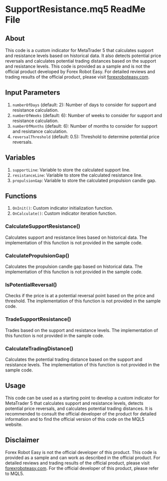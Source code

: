 # SupportResistance.mq5 ReadMe File

## About
This code is a custom indicator for MetaTrader 5 that calculates support and resistance levels based on historical data. It also detects potential price reversals and calculates potential trading distances based on the support and resistance levels. This code is provided as a sample and is not the official product developed by Forex Robot Easy. For detailed reviews and trading results of the official product, please visit [forexroboteasy.com](https://forexroboteasy.com/forex-robot-review/support-resistance-propulsion-targets-forex-software-review/).

## Input Parameters
1. `numberOfDays` (default: 2): Number of days to consider for support and resistance calculation.
2. `numberOfWeeks` (default: 6): Number of weeks to consider for support and resistance calculation.
3. `numberOfMonths` (default: 6): Number of months to consider for support and resistance calculation.
4. `reversalThreshold` (default: 0.5): Threshold to determine potential price reversals.

## Variables
1. `supportLine`: Variable to store the calculated support line.
2. `resistanceLine`: Variable to store the calculated resistance line.
3. `propulsionGap`: Variable to store the calculated propulsion candle gap.

## Functions
1. `OnInit()`: Custom indicator initialization function.
2. `OnCalculate()`: Custom indicator iteration function.

### CalculateSupportResistance()
Calculates support and resistance lines based on historical data. The implementation of this function is not provided in the sample code.

### CalculatePropulsionGap()
Calculates the propulsion candle gap based on historical data. The implementation of this function is not provided in the sample code.

### IsPotentialReversal()
Checks if the price is at a potential reversal point based on the price and threshold. The implementation of this function is not provided in the sample code.

### TradeSupportResistance()
Trades based on the support and resistance levels. The implementation of this function is not provided in the sample code.

### CalculateTradingDistance()
Calculates the potential trading distance based on the support and resistance levels. The implementation of this function is not provided in the sample code.

## Usage
This code can be used as a starting point to develop a custom indicator for MetaTrader 5 that calculates support and resistance levels, detects potential price reversals, and calculates potential trading distances. It is recommended to consult the official developer of the product for detailed information and to find the official version of this code on the MQL5 website.

## Disclaimer
Forex Robot Easy is not the official developer of this product. This code is provided as a sample and can work as described in the official product. For detailed reviews and trading results of the official product, please visit [forexroboteasy.com](https://forexroboteasy.com/forex-robot-review/support-resistance-propulsion-targets-forex-software-review/). For the official developer of this product, please refer to MQL5.
